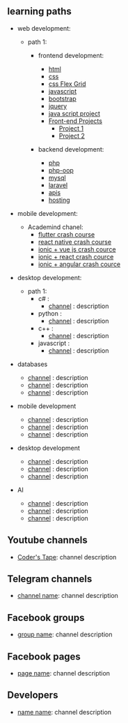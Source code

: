 ## learning paths

- web development:

  - path 1:

    - frontend development:

      - [html](https://www.youtube.com/watch?v=pQN-pnXPaVg)
      - [css](https://www.youtube.com/watch?v=1Rs2ND1ryYc)
      - [css Flex Grid](https://www.youtube.com/watch?v=ieTHC78giGQ)
      - [javascript](https://youtu.be/PkZNo7MFNFg)
      - [bootstrap](https://www.youtube.com/watch?v=-qfEOE4vtxE)
      - [jquery](https://youtube.com/playlist?list=PLWKjhJtqVAbkyK9woUZUtunToLtNGoQHB)
      - [java script project](https://youtu.be/3PHXvlpOkf4)
      - [Front-end Projects]()
        - [Project 1](https://www.youtube.com/watch?v=p0bGHP-PXD4)
        - [Project 2](https://www.youtube.com/watch?v=5RIFrZEjURA)

    - backend development:
      - [php](https://youtube.com/playlist?list=PLr3d3QYzkw2xabQRUpcZ_IBk9W50M9pe-)
      - [php-oop]()
      - [mysql]()
      - [laravel](https://www.youtube.com/watch?v=376vZ1wNYPA)
      - [apis]()
      - [hosting]()

- mobile development:

  - Academind chanel:
    - [flutter crash course](https://www.youtube.com/watch?v=x0uinJvhNxI)
    - [react native crash course](https://www.youtube.com/watch?v=qSRrxpdMpVc)
    - [ionic + vue js crash cource](https://www.youtube.com/watch?v=mQ4zmFy4d7Y)
    - [ionic + react crash cource](https://www.youtube.com/watch?v=_03VKmdrxV8)
    - [ionic + angular crash cource](https://www.youtube.com/watch?v=r2ga-iXS5i4)

- desktop development:

  - path 1:
    - c# :
      - [channel]() : description
    - python :
      - [channel]() : description
    - c++ :
      - [channel]() : description
    - javascript :
      - [channel]() : description

- databases

  - [channel]() : description
  - [channel]() : description
  - [channel]() : description

- mobile development

  - [channel]() : description
  - [channel]() : description
  - [channel]() : description

- desktop development

  - [channel]() : description
  - [channel]() : description
  - [channel]() : description

- AI
  - [channel]() : description
  - [channel]() : description
  - [channel]() : description

## Youtube channels

- [Coder's Tape](https://www.youtube.com/channel/UCQI-Ym2rLZx52vEoqlPQMdg): channel description

## Telegram channels

- [channel name](): channel description

## Facebook groups

- [group name](): channel description

## Facebook pages

- [page name](): channel description

## Developers

- [name name](): channel description
